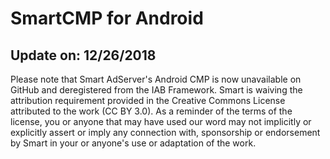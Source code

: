 # SmartCMP for Android

## Update on: 12/26/2018

Please note that Smart AdServer's Android CMP is now unavailable on GitHub and deregistered from the IAB Framework. Smart is waiving the attribution requirement provided in the Creative Commons License attributed to the work (CC BY 3.0). As a reminder of the terms of the license, you or anyone that may have used our word may not implicitly or explicitly assert or imply any connection with, sponsorship or endorsement by Smart in your or anyone's use or adaptation of the work.  

